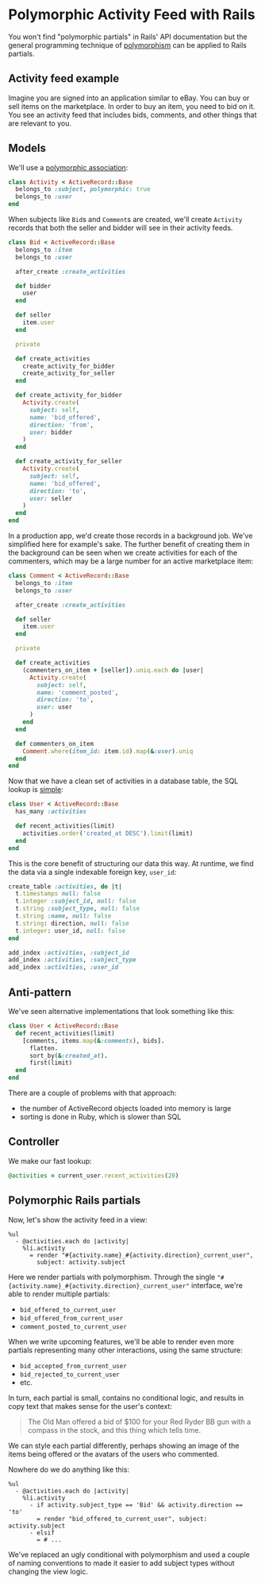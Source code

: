 # Polymorphic Activity Feed with Rails

You won't find "polymorphic partials" in Rails' API documentation but the
general programming technique of [polymorphism][poly] can be applied to Rails
partials.

[poly]: http://en.wikipedia.org/wiki/Polymorphism_in_object-oriented_programming

## Activity feed example

Imagine you are signed into an application similar to eBay. You can buy or sell
items on the marketplace. In order to buy an item, you need to bid on it. You
see an activity feed that includes bids, comments, and other things that are
relevant to you.

## Models

We'll use a [polymorphic association][assoc]:

[assoc]: http://api.rubyonrails.org/classes/ActiveRecord/Associations/ClassMethods.html#label-Polymorphic+Associations

```ruby
class Activity < ActiveRecord::Base
  belongs_to :subject, polymorphic: true
  belongs_to :user
end
```

When subjects like `Bid`s and `Comment`s are created, we'll create `Activity`
records that both the seller and bidder will see in their activity feeds.

```ruby
class Bid < ActiveRecord::Base
  belongs_to :item
  belongs_to :user

  after_create :create_activities

  def bidder
    user
  end

  def seller
    item.user
  end

  private

  def create_activities
    create_activity_for_bidder
    create_activity_for_seller
  end

  def create_activity_for_bidder
    Activity.create(
      subject: self,
      name: 'bid_offered',
      direction: 'from',
      user: bidder
    )
  end

  def create_activity_for_seller
    Activity.create(
      subject: self,
      name: 'bid_offered',
      direction: 'to',
      user: seller
    )
  end
end
```

In a production app, we'd create those records in a background job. We've
simplified here for example's sake. The further benefit of creating them in the
background can be seen when we create activities for each of the commenters,
which may be a large number for an active marketplace item:

```ruby
class Comment < ActiveRecord::Base
  belongs_to :item
  belongs_to :user

  after_create :create_activities

  def seller
    item.user
  end

  private

  def create_activities
    (commenters_on_item + [seller]).uniq.each do |user|
      Activity.create(
        subject: self,
        name: 'comment_posted',
        direction: 'to',
        user: user
      )
    end
  end

  def commenters_on_item
    Comment.where(item_id: item.id).map(&:user).uniq
  end
end
```

Now that we have a clean set of activities in a database table,
the SQL lookup is [simple]:

[simple]: http://www.infoq.com/presentations/Simple-Made-Easy

```ruby
class User < ActiveRecord::Base
  has_many :activities

  def recent_activities(limit)
    activities.order('created_at DESC').limit(limit)
  end
end
```

This is the core benefit of structuring our data this way. At runtime, we find
the data via a single indexable foreign key, `user_id`:

```ruby
create_table :activities, do |t|
  t.timestamps null: false
  t.integer :subject_id, null: false
  t.string :subject_type, null: false
  t.string :name, null: false
  t.string: direction, null: false
  t.integer: user_id, null: false
end

add_index :activities, :subject_id
add_index :activities, :subject_type
add_index :activities, :user_id
```

## Anti-pattern

We've seen alternative implementations that look something like this:

```ruby
class User < ActiveRecord::Base
  def recent_activities(limit)
    [comments, items.map(&:comments), bids].
      flatten.
      sort_by(&:created_at).
      first(limit)
  end
end
```

There are a couple of problems with that approach:

* the number of ActiveRecord objects loaded into memory is large
* sorting is done in Ruby, which is slower than SQL

## Controller

We make our fast lookup:

```ruby
@activities = current_user.recent_activities(20)
```

## Polymorphic Rails partials

Now, let's show the activity feed in a view:

```haml
%ul
  - @activities.each do |activity|
    %li.activity
      = render "#{activity.name}_#{activity.direction}_current_user",
        subject: activity.subject
```

Here we render partials with polymorphism. Through the single
`"#{activity.name}_#{activity.direction}_current_user"` interface, we're able
to render multiple partials:

* `bid_offered_to_current_user`
* `bid_offered_from_current_user`
* `comment_posted_to_current_user`

When we write upcoming features, we'll be able to render even more partials
representing many other interactions, using the same structure:

* `bid_accepted_from_current_user`
* `bid_rejected_to_current_user`
* etc.

In turn, each partial is small, contains no conditional logic,
and results in copy text that makes sense for the user's context:

> The Old Man offered a bid of $100 for your Red Ryder BB gun with a compass in
> the stock, and this thing which tells time.

We can style each partial differently,
perhaps showing an image of the items being offered
or the avatars of the users who commented.

Nowhere do we do anything like this:

```haml
%ul
  - @activities.each do |activity|
    %li.activity
      - if activity.subject_type == 'Bid' && activity.direction == 'to'
        = render "bid_offered_to_current_user", subject: activity.subject
      - elsif
        = # ...
```

We've replaced an ugly conditional with polymorphism
and used a couple of naming conventions to made it easier
to add subject types without changing the view logic.

